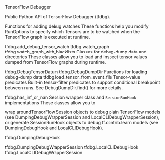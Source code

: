 TensorFlow Debugger

Public Python API of TensorFlow Debugger (tfdbg).

Functions for adding debug watches
These functions help you modify RunOptions to specify which Tensors are to be watched when the TensorFlow graph is executed at runtime.

tfdbg.add_debug_tensor_watch
tfdbg.watch_graph
tfdbg.watch_graph_with_blacklists
Classes for debug-dump data and directories
These classes allow you to load and inspect tensor values dumped from TensorFlow graphs during runtime.

tfdbg.DebugTensorDatum
tfdbg.DebugDumpDir
Functions for loading debug-dump data
tfdbg.load_tensor_from_event_file
Tensor-value predicates
Built-in tensor-filter predicates to support conditional breakpoint between runs. See DebugDumpDir.find() for more details.

tfdbg.has_inf_or_nan
Session wrapper class and `SessionRunHook` implementations
These classes allow you to

wrap aroundTensorFlow Session objects to debug plain TensorFlow models (see DumpingDebugWrapperSession and LocalCLIDebugWrapperSession), or
generate SessionRunHook objects to debug tf.contrib.learn models (see DumpingDebugHook and LocalCLIDebugHook).

tfdbg.DumpingDebugHook

tfdbg.DumpingDebugWrapperSession
tfdbg.LocalCLIDebugHook
tfdbg.LocalCLIDebugWrapperSession